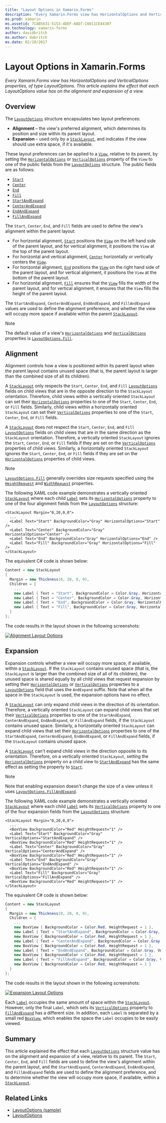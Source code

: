 ```yaml
---
title: "Layout Options in Xamarin.Forms"
description: "Every Xamarin.Forms view has HorizontalOptions and VerticalOptions properties, of type LayoutOptions. This article explains the effect that each LayoutOptions value has on the alignment and expansion of a view."
ms.prod: xamarin
ms.assetid: 7CAB5631-5153-4DEF-8AD7-C6011CE44307
ms.technology: xamarin-forms
author: davidbritch
ms.author: dabritch
ms.date: 02/10/2017
---
```


# Layout Options in Xamarin.Forms

_Every Xamarin.Forms view has HorizontalOptions and VerticalOptions properties, of type LayoutOptions. This article explains the effect that each LayoutOptions value has on the alignment and expansion of a view._

## Overview

The [`LayoutOptions`](https://developer.xamarin.com/api/type/Xamarin.Forms.LayoutOptions/) structure encapsulates two layout preferences:

- **Alignment** – the view's preferred alignment, which determines its position and size within its parent layout.
- **Expansion** – used only by a [`StackLayout`](https://developer.xamarin.com/api/type/Xamarin.Forms.StackLayout/), and indicates if the view should use extra space, if it's available.

These layout preferences can be applied to a [`View`](https://developer.xamarin.com/api/type/Xamarin.Forms.View/), relative to its parent, by setting the [`HorizontalOptions`](https://developer.xamarin.com/api/property/Xamarin.Forms.View.HorizontalOptions/) or [`VerticalOptions`](https://developer.xamarin.com/api/property/Xamarin.Forms.View.VerticalOptions/) property of the `View` to one of the public fields from the [`LayoutOptions`](https://developer.xamarin.com/api/type/Xamarin.Forms.LayoutOptions/) structure. The public fields are as follows:

- [`Start`](https://developer.xamarin.com/api/field/Xamarin.Forms.LayoutOptions.Start/)
- [`Center`](https://developer.xamarin.com/api/field/Xamarin.Forms.LayoutOptions.Center/)
- [`End`](https://developer.xamarin.com/api/field/Xamarin.Forms.LayoutOptions.End/)
- [`Fill`](https://developer.xamarin.com/api/field/Xamarin.Forms.LayoutOptions.Fill/)
- [`StartAndExpand`](https://developer.xamarin.com/api/field/Xamarin.Forms.LayoutOptions.StartAndExpand/)
- [`CenterAndExpand`](https://developer.xamarin.com/api/field/Xamarin.Forms.LayoutOptions.CenterAndExpand/)
- [`EndAndExpand`](https://developer.xamarin.com/api/field/Xamarin.Forms.LayoutOptions.EndAndExpand/)
- [`FillAndExpand`](https://developer.xamarin.com/api/field/Xamarin.Forms.LayoutOptions.FillAndExpand/)

The `Start`, `Center`, `End`, and `Fill` fields are used to define the view's alignment within the parent layout:

- For horizontal alignment, [`Start`](https://developer.xamarin.com/api/field/Xamarin.Forms.LayoutOptions.Start/) positions the [`View`](https://developer.xamarin.com/api/type/Xamarin.Forms.View/) on the left hand side of the parent layout, and for vertical alignment, it positions the `View` at the top of the parent layout.
- For horizontal and vertical alignment, [`Center`](https://developer.xamarin.com/api/field/Xamarin.Forms.LayoutOptions.Center/) horizontally or vertically centers the [`View`](https://developer.xamarin.com/api/type/Xamarin.Forms.View/).
- For horizontal alignment, [`End`](https://developer.xamarin.com/api/field/Xamarin.Forms.LayoutOptions.End/) positions the [`View`](https://developer.xamarin.com/api/type/Xamarin.Forms.View/) on the right hand side of the parent layout, and for vertical alignment, it positions the `View` at the bottom of the parent layout.
- For horizontal alignment, [`Fill`](https://developer.xamarin.com/api/field/Xamarin.Forms.LayoutOptions.Fill/) ensures that the [`View`](https://developer.xamarin.com/api/type/Xamarin.Forms.View/) fills the width of the parent layout, and for vertical alignment, it ensures that the `View` fills the height of the parent layout.

The `StartAndExpand`, `CenterAndExpand`, `EndAndExpand`, and `FillAndExpand` values are used to define the alignment preference, and whether the view will occupy more space if available within the parent [`StackLayout`](https://developer.xamarin.com/api/type/Xamarin.Forms.StackLayout/).

> [!NOTE]
> The default value of a view's [`HorizontalOptions`](https://developer.xamarin.com/api/property/Xamarin.Forms.View.HorizontalOptions/) and [`VerticalOptions`](https://developer.xamarin.com/api/property/Xamarin.Forms.View.VerticalOptions/) properties is [`LayoutOptions.Fill`](https://developer.xamarin.com/api/field/Xamarin.Forms.LayoutOptions.Fill/).

<a name="alignment" />

## Alignment

Alignment controls how a view is positioned within its parent layout when the parent layout contains unused space (that is, the parent layout is larger than the combined size of all its children).

A [`StackLayout`](https://developer.xamarin.com/api/type/Xamarin.Forms.StackLayout/) only respects the `Start`, `Center`, `End`, and `Fill` [`LayoutOptions`](https://developer.xamarin.com/api/type/Xamarin.Forms.LayoutOptions/) fields on child views that are in the opposite direction to the `StackLayout` orientation. Therefore, child views within a vertically oriented `StackLayout` can set their [`HorizontalOptions`](https://developer.xamarin.com/api/property/Xamarin.Forms.View.HorizontalOptions/) properties to one of the `Start`, `Center`, `End`, or `Fill` fields. Similarly, child views within a horizontally oriented `StackLayout` can set their [`VerticalOptions`](https://developer.xamarin.com/api/property/Xamarin.Forms.View.VerticalOptions/) properties to one of the `Start`, `Center`, `End`, or `Fill` fields.

A [`StackLayout`](https://developer.xamarin.com/api/type/Xamarin.Forms.StackLayout/) does not respect the `Start`, `Center`, `End`, and `Fill` [`LayoutOptions`](https://developer.xamarin.com/api/type/Xamarin.Forms.LayoutOptions/) fields on child views that are in the same direction as the `StackLayout` orientation. Therefore, a vertically oriented `StackLayout` ignores the `Start`, `Center`, `End`, or `Fill` fields if they are set on the [`VerticalOptions`](https://developer.xamarin.com/api/property/Xamarin.Forms.View.VerticalOptions/) properties of child views. Similarly, a horizontally oriented `StackLayout` ignores the `Start`, `Center`, `End`, or `Fill` fields if they are set on the [`HorizontalOptions`](https://developer.xamarin.com/api/property/Xamarin.Forms.View.HorizontalOptions/) properties of child views.

> [!NOTE]
> [`LayoutOptions.Fill`](https://developer.xamarin.com/api/field/Xamarin.Forms.LayoutOptions.Fill/) generally overrides size requests specified using the  [`HeightRequest`](https://developer.xamarin.com/api/property/Xamarin.Forms.VisualElement.HeightRequest/) and [`WidthRequest`](https://developer.xamarin.com/api/property/Xamarin.Forms.VisualElement.WidthRequest/) properties.

The following XAML code example demonstrates a vertically oriented [`StackLayout`](https://developer.xamarin.com/api/type/Xamarin.Forms.StackLayout/) where each child [`Label`](https://developer.xamarin.com/api/type/Xamarin.Forms.Label/) sets its [`HorizontalOptions`](https://developer.xamarin.com/api/property/Xamarin.Forms.View.HorizontalOptions/) property to one of the four alignment fields from the [`LayoutOptions`](https://developer.xamarin.com/api/type/Xamarin.Forms.LayoutOptions/) structure:

```xaml
<StackLayout Margin="0,20,0,0">
  ...
  <Label Text="Start" BackgroundColor="Gray" HorizontalOptions="Start" />
  <Label Text="Center" BackgroundColor="Gray" HorizontalOptions="Center" />
  <Label Text="End" BackgroundColor="Gray" HorizontalOptions="End" />
  <Label Text="Fill" BackgroundColor="Gray" HorizontalOptions="Fill" />
</StackLayout>
```

The equivalent C# code is shown below:

```csharp
Content = new StackLayout
{
  Margin = new Thickness(0, 20, 0, 0),
  Children = {
    ...
    new Label { Text = "Start", BackgroundColor = Color.Gray, HorizontalOptions = LayoutOptions.Start },
    new Label { Text = "Center", BackgroundColor = Color.Gray, HorizontalOptions = LayoutOptions.Center },
    new Label { Text = "End", BackgroundColor = Color.Gray, HorizontalOptions = LayoutOptions.End },
    new Label { Text = "Fill", BackgroundColor = Color.Gray, HorizontalOptions = LayoutOptions.Fill }
  }
};
```

The code results in the layout shown in the following screenshots:

[![](layout-options-images/alignment.png "Alignment Layout Options")](layout-options-images/alignment-large.png#lightbox "Alignment Layout Options")

<a name="expansion" />

## Expansion

Expansion controls whether a view will occupy more space, if available, within a [`StackLayout`](https://developer.xamarin.com/api/type/Xamarin.Forms.StackLayout/). If the `StackLayout` contains unused space (that is, the `StackLayout` is larger than the combined size of all of its children), the unused space is shared equally by all child views that request expansion by setting their [`HorizontalOptions`](https://developer.xamarin.com/api/property/Xamarin.Forms.View.HorizontalOptions/) or [`VerticalOptions`](https://developer.xamarin.com/api/property/Xamarin.Forms.View.VerticalOptions/) properties to a [`LayoutOptions`](https://developer.xamarin.com/api/type/Xamarin.Forms.LayoutOptions/) field that uses the `AndExpand` suffix. Note that when all the space in the `StackLayout` is used, the expansion options have no effect.

A [`StackLayout`](https://developer.xamarin.com/api/type/Xamarin.Forms.StackLayout/) can only expand child views in the direction of its orientation. Therefore, a vertically oriented `StackLayout` can expand child views that set their [`VerticalOptions`](https://developer.xamarin.com/api/property/Xamarin.Forms.View.VerticalOptions/) properties to one of the `StartAndExpand`, `CenterAndExpand`, `EndAndExpand`, or `FillAndExpand` fields, if the `StackLayout` contains unused space. Similarly, a horizontally oriented `StackLayout` can expand child views that set their [`HorizontalOptions`](https://developer.xamarin.com/api/property/Xamarin.Forms.View.HorizontalOptions/) properties to one of the `StartAndExpand`, `CenterAndExpand`, `EndAndExpand`, or `FillAndExpand` fields, if the `StackLayout` contains unused space.

A [`StackLayout`](https://developer.xamarin.com/api/type/Xamarin.Forms.StackLayout/) can't expand child views in the direction opposite to its orientation. Therefore, on a vertically oriented `StackLayout`, setting the [`HorizontalOptions`](https://developer.xamarin.com/api/property/Xamarin.Forms.View.HorizontalOptions/) property on a child view to [`StartAndExpand`](https://developer.xamarin.com/api/field/Xamarin.Forms.LayoutOptions.StartAndExpand/) has the same effect as setting the property to [`Start`](https://developer.xamarin.com/api/field/Xamarin.Forms.LayoutOptions.Start/).

> [!NOTE]
> Note that enabling expansion doesn't change the size of a view unless it uses [`LayoutOptions.FillAndExpand`](https://developer.xamarin.com/api/field/Xamarin.Forms.LayoutOptions.FillAndExpand/).

The following XAML code example demonstrates a vertically oriented [`StackLayout`](https://developer.xamarin.com/api/type/Xamarin.Forms.StackLayout/) where each child [`Label`](https://developer.xamarin.com/api/type/Xamarin.Forms.Label/) sets its [`VerticalOptions`](https://developer.xamarin.com/api/property/Xamarin.Forms.View.VerticalOptions/) property to one of the four expansion fields from the [`LayoutOptions`](https://developer.xamarin.com/api/type/Xamarin.Forms.LayoutOptions/) structure:

```xaml
<StackLayout Margin="0,20,0,0">
  ...
  <BoxView BackgroundColor="Red" HeightRequest="1" />
  <Label Text="Start" BackgroundColor="Gray" VerticalOptions="StartAndExpand" />
  <BoxView BackgroundColor="Red" HeightRequest="1" />
  <Label Text="Center" BackgroundColor="Gray" VerticalOptions="CenterAndExpand" />
  <BoxView BackgroundColor="Red" HeightRequest="1" />
  <Label Text="End" BackgroundColor="Gray" VerticalOptions="EndAndExpand" />
  <BoxView BackgroundColor="Red" HeightRequest="1" />
  <Label Text="Fill" BackgroundColor="Gray" VerticalOptions="FillAndExpand" />
  <BoxView BackgroundColor="Red" HeightRequest="1" />
</StackLayout>
```

The equivalent C# code is shown below:

```csharp
Content = new StackLayout
{
  Margin = new Thickness(0, 20, 0, 0),
  Children = {
    ...
    new BoxView { BackgroundColor = Color.Red, HeightRequest = 1 },
    new Label { Text = "StartAndExpand", BackgroundColor = Color.Gray, VerticalOptions = LayoutOptions.StartAndExpand },
    new BoxView { BackgroundColor = Color.Red, HeightRequest = 1 },
    new Label { Text = "CenterAndExpand", BackgroundColor = Color.Gray, VerticalOptions = LayoutOptions.CenterAndExpand },
    new BoxView { BackgroundColor = Color.Red, HeightRequest = 1 },
    new Label { Text = "EndAndExpand", BackgroundColor = Color.Gray, VerticalOptions = LayoutOptions.EndAndExpand },
    new BoxView { BackgroundColor = Color.Red, HeightRequest = 1 },
    new Label { Text = "FillAndExpand", BackgroundColor = Color.Gray, VerticalOptions = LayoutOptions.FillAndExpand },
    new BoxView { BackgroundColor = Color.Red, HeightRequest = 1 }
  }
};
```

The code results in the layout shown in the following screenshots:

[![](layout-options-images/expansion.png "Expansion Layout Options")](layout-options-images/expansion-large.png#lightbox "Expansion Layout Options")

Each [`Label`](https://developer.xamarin.com/api/type/Xamarin.Forms.Label/) occupies the same amount of space within the [`StackLayout`](https://developer.xamarin.com/api/type/Xamarin.Forms.StackLayout/). However, only the final `Label`, which sets its [`VerticalOptions`](https://developer.xamarin.com/api/property/Xamarin.Forms.View.VerticalOptions/) property to [`FillAndExpand`](https://developer.xamarin.com/api/field/Xamarin.Forms.LayoutOptions.FillAndExpand/) has a different size. In addition, each `Label` is separated by a small red [`BoxView`](https://developer.xamarin.com/api/type/Xamarin.Forms.BoxView/), which enables the space the `Label` occupies to be easily viewed.

## Summary

This article explained the effect that each [`LayoutOptions`](https://developer.xamarin.com/api/type/Xamarin.Forms.LayoutOptions/) structure value has on the alignment and expansion of a view, relative to its parent. The `Start`, `Center`, `End`, and `Fill` fields are used to define the view's alignment within the parent layout, and the `StartAndExpand`, `CenterAndExpand`, `EndAndExpand`, and `FillAndExpand` fields are used to define the alignment preference, and to determine whether the view will occupy more space, if available, within a [`StackLayout`](https://developer.xamarin.com/api/type/Xamarin.Forms.StackLayout/).



## Related Links

- [LayoutOptions (sample)](https://developer.xamarin.com/samples/xamarin-forms/userinterface/layoutoptions/)
- [LayoutOptions](https://developer.xamarin.com/api/type/Xamarin.Forms.LayoutOptions/)
